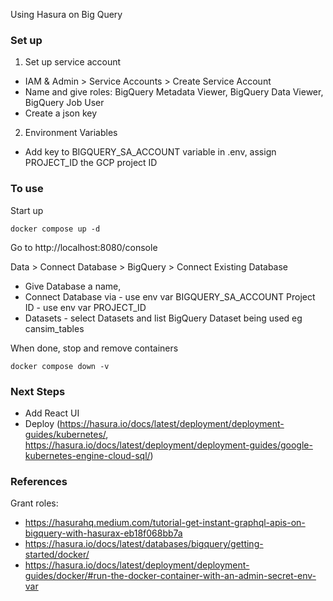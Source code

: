 Using Hasura on Big Query 

### Set up 
1. Set up service account
* IAM & Admin > Service Accounts > Create Service Account
* Name and give roles: BigQuery Metadata Viewer, BigQuery Data Viewer, BigQuery Job User
* Create a json key

2. Environment Variables
* Add key to BIGQUERY_SA_ACCOUNT variable in .env, assign PROJECT_ID the GCP project ID

### To use
Start up
```
docker compose up -d
```
Go to http://localhost:8080/console

Data > Connect Database > BigQuery > Connect Existing Database

* Give Database a name, 
* Connect Database via - use env var BIGQUERY_SA_ACCOUNT 
Project ID - use env var PROJECT_ID
* Datasets - select Datasets and list BigQuery Dataset being used eg cansim_tables


When done, stop and remove containers
```
docker compose down -v
```
### Next Steps
* Add React UI
* Deploy (https://hasura.io/docs/latest/deployment/deployment-guides/kubernetes/, https://hasura.io/docs/latest/deployment/deployment-guides/google-kubernetes-engine-cloud-sql/)

### References
Grant roles:
* https://hasurahq.medium.com/tutorial-get-instant-graphql-apis-on-bigquery-with-hasurax-eb18f068bb7a
* https://hasura.io/docs/latest/databases/bigquery/getting-started/docker/
* https://hasura.io/docs/latest/deployment/deployment-guides/docker/#run-the-docker-container-with-an-admin-secret-env-var



<!-- wget https://raw.githubusercontent.com/hasura/graphql-engine/stable/install-manifests/kubernetes/deployment.yaml
wget https://raw.githubusercontent.com/hasura/graphql-engine/stable/install-manifests/kubernetes/svc.yaml

https://kubernetes.io/docs/tasks/configure-pod-container/translate-compose-kubernetes/

kompose convert
minikube start
kubectl apply -f data-connector-agent-service.yaml,graphql-engine-service.yaml -->
 